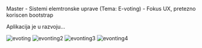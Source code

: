 Master - Sistemi elemtronske uprave (Tema: E-voting) - Fokus UX, pretezno koriscen bootstrap


Aplikacija je u razvoju...

![evoting](https://github.com/user-attachments/assets/77a45567-5e2f-4887-aed8-3e281afe8a28)
![evonting2](https://github.com/user-attachments/assets/230f64e2-fc14-4148-af20-c5bbefd0785a)
![evonting3](https://github.com/user-attachments/assets/3f502956-aad2-499a-b117-15c3293c72ba)
![evonting4](https://github.com/user-attachments/assets/c9ea580a-ff3b-4447-99f9-ef074dfafb72)



